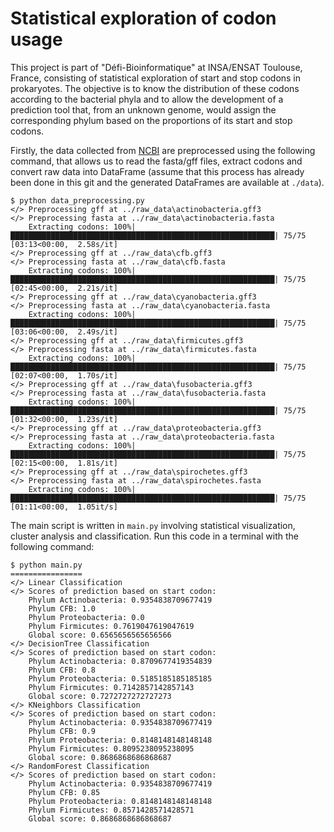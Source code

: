 # Statistical exploration of codon usage

This project is part of "Défi-Bioinformatique" at INSA/ENSAT Toulouse, France, consisting of statistical exploration of start and stop codons in prokaryotes. The objective is to know the distribution of these codons according to the bacterial phyla and to allow the development of a prediction tool that, from an unknown genome, would assign the corresponding phylum based on the proportions of its start and stop codons.

Firstly, the data collected from [NCBI](https://www.ncbi.nlm.nih.gov/nuccore) are preprocessed using the following command, that allows us to read the fasta/gff files, extract codons and convert raw data into DataFrame (assume that this process has already been done in this git and the generated DataFrames are available at `./data`).
```
$ python data_preprocessing.py
</> Preprocessing gff at ../raw_data\actinobacteria.gff3
</> Preprocessing fasta at ../raw_data\actinobacteria.fasta
    Extracting codons: 100%|███████████████████████████████████████████████████████████| 75/75 [03:13<00:00,  2.58s/it]
</> Preprocessing gff at ../raw_data\cfb.gff3
</> Preprocessing fasta at ../raw_data\cfb.fasta
    Extracting codons: 100%|███████████████████████████████████████████████████████████| 75/75 [02:45<00:00,  2.21s/it]
</> Preprocessing gff at ../raw_data\cyanobacteria.gff3
</> Preprocessing fasta at ../raw_data\cyanobacteria.fasta
    Extracting codons: 100%|███████████████████████████████████████████████████████████| 75/75 [03:06<00:00,  2.49s/it]
</> Preprocessing gff at ../raw_data\firmicutes.gff3
</> Preprocessing fasta at ../raw_data\firmicutes.fasta
    Extracting codons: 100%|███████████████████████████████████████████████████████████| 75/75 [02:07<00:00,  1.70s/it]
</> Preprocessing gff at ../raw_data\fusobacteria.gff3
</> Preprocessing fasta at ../raw_data\fusobacteria.fasta
    Extracting codons: 100%|███████████████████████████████████████████████████████████| 75/75 [01:32<00:00,  1.23s/it]
</> Preprocessing gff at ../raw_data\proteobacteria.gff3
</> Preprocessing fasta at ../raw_data\proteobacteria.fasta
    Extracting codons: 100%|███████████████████████████████████████████████████████████| 75/75 [02:15<00:00,  1.81s/it]
</> Preprocessing gff at ../raw_data\spirochetes.gff3
</> Preprocessing fasta at ../raw_data\spirochetes.fasta
    Extracting codons: 100%|███████████████████████████████████████████████████████████| 75/75 [01:11<00:00,  1.05it/s]
```

The main script is written in `main.py` involving statistical visualization, cluster analysis and classification. Run this code in a terminal with the following command:
```
$ python main.py
================
</> Linear Classification
</> Scores of prediction based on start codon:
    Phylum Actinobacteria: 0.9354838709677419
    Phylum CFB: 1.0
    Phylum Proteobacteria: 0.0
    Phylum Firmicutes: 0.7619047619047619
    Global score: 0.6565656565656566
</> DecisionTree Classification
</> Scores of prediction based on start codon:
    Phylum Actinobacteria: 0.8709677419354839
    Phylum CFB: 0.8
    Phylum Proteobacteria: 0.5185185185185185
    Phylum Firmicutes: 0.7142857142857143
    Global score: 0.7272727272727273
</> KNeighbors Classification
</> Scores of prediction based on start codon:
    Phylum Actinobacteria: 0.9354838709677419
    Phylum CFB: 0.9
    Phylum Proteobacteria: 0.8148148148148148
    Phylum Firmicutes: 0.8095238095238095
    Global score: 0.8686868686868687
</> RandomForest Classification
</> Scores of prediction based on start codon:
    Phylum Actinobacteria: 0.9354838709677419
    Phylum CFB: 0.85
    Phylum Proteobacteria: 0.8148148148148148
    Phylum Firmicutes: 0.8571428571428571
    Global score: 0.8686868686868687
```
